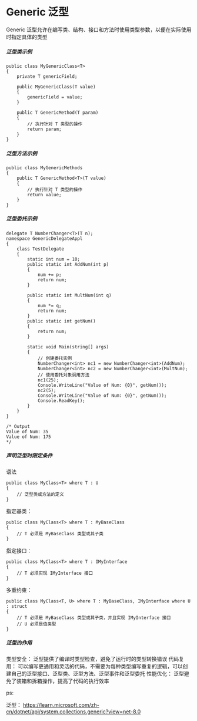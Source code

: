 # Generic 泛型

Generic 泛型允许在编写类、结构、接口和方法时使用类型参数，以便在实际使用时指定具体的类型

##### 泛型类示例
```
public class MyGenericClass<T>
{
    private T genericField;

    public MyGenericClass(T value)
    {
        genericField = value;
    }

    public T GenericMethod(T param)
    {
        // 执行针对 T 类型的操作
        return param;
    }
}
```

##### 泛型方法示例

```
public class MyGenericMethods
{
    public T GenericMethod<T>(T value)
    {
        // 执行针对 T 类型的操作
        return value;
    }
}
```

##### 泛型委托示例

```
delegate T NumberChanger<T>(T n);
namespace GenericDelegateAppl
{
    class TestDelegate
    {
        static int num = 10;
        public static int AddNum(int p)
        {
            num += p;
            return num;
        }

        public static int MultNum(int q)
        {
            num *= q;
            return num;
        }
        public static int getNum()
        {
            return num;
        }

        static void Main(string[] args)
        {
            // 创建委托实例
            NumberChanger<int> nc1 = new NumberChanger<int>(AddNum);
            NumberChanger<int> nc2 = new NumberChanger<int>(MultNum);
            // 使用委托对象调用方法
            nc1(25);
            Console.WriteLine("Value of Num: {0}", getNum());
            nc2(5);
            Console.WriteLine("Value of Num: {0}", getNum());
            Console.ReadKey();
        }
    }
}

/* Output
Value of Num: 35
Value of Num: 175
*/
```

##### 声明泛型时限定条件

语法

```
public class MyClass<T> where T : U
{
    // 泛型类或方法的定义
}
```

指定基类：

```
public class MyClass<T> where T : MyBaseClass
{
    // T 必须是 MyBaseClass 类型或其子类
}
```

指定接口：

```
public class MyClass<T> where T : IMyInterface
{
    // T 必须实现 IMyInterface 接口
}
```

多重约束：

```
public class MyClass<T, U> where T : MyBaseClass, IMyInterface where U : struct
{
    // T 必须是 MyBaseClass 类型或其子类，并且实现 IMyInterface 接口
    // U 必须是值类型
}
```
##### 泛型的作用

类型安全： 泛型提供了编译时类型检查，避免了运行时的类型转换错误
代码复用： 可以编写更通用和灵活的代码，不需要为每种类型编写重复的逻辑，可以创建自己的泛型接口、泛型类、泛型方法、泛型事件和泛型委托
性能优化： 泛型避免了装箱和拆箱操作，提高了代码的执行效率

ps:

泛型： https://learn.microsoft.com/zh-cn/dotnet/api/system.collections.generic?view=net-8.0

